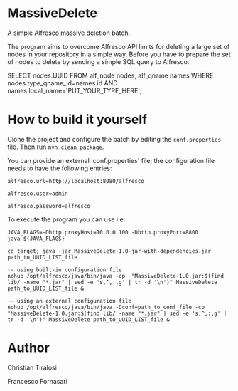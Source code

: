 # MassiveDelete
A simple Alfresco massive deletion batch.

The program aims to overcome Alfresco API limits for deleting a large set of nodes in your repository in a simple way. Before you have to prepare the set of nodes to delete by sending a simple SQL query to Alfresco.

SELECT nodes.UUID FROM alf_node nodes, alf_qname names WHERE nodes.type_qname_id=names.id AND names.local_name='PUT_YOUR_TYPE_HERE';
	
# How to build it yourself
Clone the project and configure the batch by editing the `conf.properties` file. Then run `mvn clean package`.

You can provide an external 'conf.properties' file; the configuration file needs to have the following entries:

`alfresco.url=http://localhost:8080/alfresco`

`alfresco.user=admin`

`alfresco.password=alfresco`


To execute the program you can use i.e:

	JAVA_FLAGS=-Dhttp.proxyHost=10.0.0.100 -Dhttp.proxyPort=8800
	java ${JAVA_FLAGS}

	cd target; java -jar MassiveDelete-1.0-jar-with-dependencies.jar path_to_UUID_LIST_file

	-- using built-in configuration file
	nohup /opt/alfresco/java/bin/java -cp  "MassiveDelete-1.0.jar:$(find lib/ -name "*.jar" | sed -e 's,^,:,g' | tr -d '\n')" MassiveDelete path_to_UUID_LIST_file &

	-- using an external configuration file
	nohup /opt/alfresco/java/bin/java -Dconf=path_to_conf_file -cp  "MassiveDelete-1.0.jar:$(find lib/ -name "*.jar" | sed -e 's,^,:,g' | tr -d '\n')" MassiveDelete path_to_UUID_LIST_file &	


# Author
Christian Tiralosi

Francesco Fornasari
